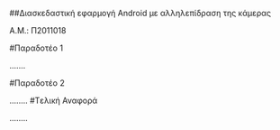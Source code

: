 ##Διασκεδαστική εφαρμογή Android  με αλληλεπίδραση της κάμερας


 A.M.: Π2011018

#Παραδοτέο 1

.......

#Παραδοτέο 2

........
#Tελική Αναφορά

........
